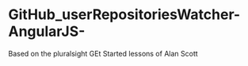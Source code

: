 GitHub_userRepositoriesWatcher-AngularJS-
=========================================

Based on the pluralsight GEt Started lessons of Alan Scott
